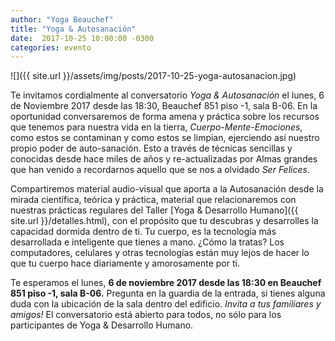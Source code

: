 ```yaml
---
author: "Yoga Beauchef"
title: "Yoga & Autosanación"
date:  2017-10-25 10:00:00 -0300
categories: evento
---
```


![]({{ site.url }}/assets/img/posts/2017-10-25-yoga-autosanacion.jpg)

Te invitamos cordialmente al conversatorio *Yoga & Autosanación* el lunes, 6 de Noviembre 2017 desde las 18:30, Beauchef 851 piso -1, sala B-06. En la oportunidad conversaremos de forma amena y práctica sobre los recursos que tenemos para nuestra vida en la tierra, *Cuerpo-Mente-Emociones*, como estos se contaminan y como estos se limpian, ejerciendo así nuestro propio poder de auto-sanación. Esto a través de técnicas sencillas y conocidas desde hace miles de años y re-actualizadas por Almas grandes que han venido a recordarnos aquello que se nos a olvidado *Ser Felices*.

Compartiremos material audio-visual que aporta a la Autosanación desde la mirada científica, teórica y práctica, material que relacionaremos con nuestras prácticas regulares del Taller [Yoga & Desarrollo Humano]({{ site.url }}/detalles.html), con el propósito que tu descubras y desarrolles la capacidad dormida dentro de ti. Tu cuerpo, es la tecnología más desarrollada e inteligente que tienes a mano. ¿Cómo la tratas? Los computadores, celulares y otras tecnologías están muy lejos de hacer lo que tu cuerpo hace diariamente y amorosamente por ti.

Te esperamos el lunes, **6 de noviembre 2017 desde las 18:30 en Beauchef 851 piso -1, sala B-06.** Pregunta en la guardia de la entrada, si tienes alguna duda con la ubicación de la sala dentro del edificio. *Invita a tus familiares y amigos!* El conversatorio está abierto para todos, no sólo para los participantes de Yoga & Desarrollo Humano.
